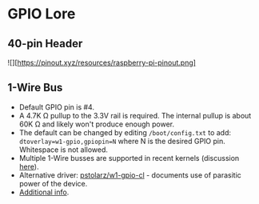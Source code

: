 # GPIO Lore

## 40-pin Header

![][https://pinout.xyz/resources/raspberry-pi-pinout.png]

## 1-Wire Bus
* Default GPIO pin is #4.
* A 4.7K Ω pullup to the 3.3V rail is required. The internal pullup is about 60K Ω and likely won't produce enough power.
* The default can be changed by editing `/boot/config.txt` to add: `dtoverlay=w1-gpio,gpiopin=N` where N is the desired GPIO pin. Whitespace is not allowed.
* Multiple 1-Wire busses are supported in recent kernels (discussion [here](https://www.raspberrypi.org/forums/viewtopic.php?t=156734)).
* Alternative driver: [pstolarz/w1-gpio-cl](https://github.com/pstolarz/w1-gpio-cl) - documents use of parasitic power of the device.
* [Additional info](https://pinout.xyz/pinout/1_wire).
